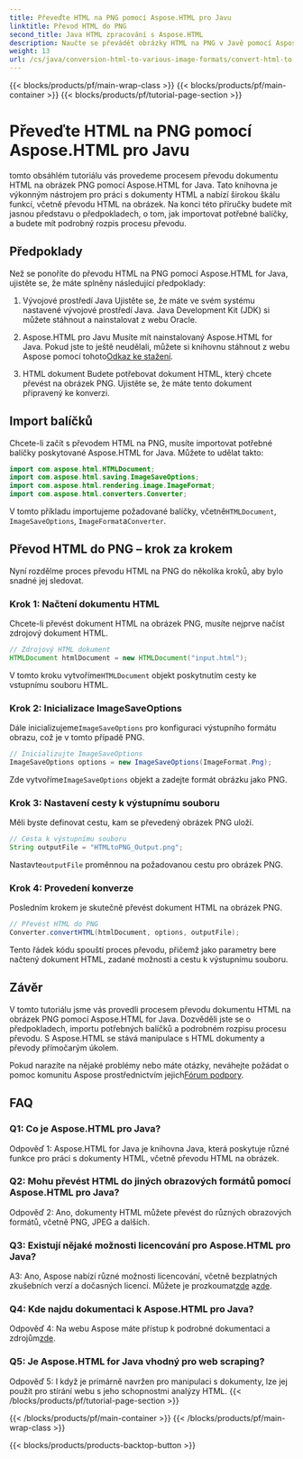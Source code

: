 ```yaml
---
title: Převeďte HTML na PNG pomocí Aspose.HTML pro Javu
linktitle: Převod HTML do PNG
second_title: Java HTML zpracování s Aspose.HTML
description: Naučte se převádět obrázky HTML na PNG v Javě pomocí Aspose.HTML. Komplexní průvodce s pokyny krok za krokem.
weight: 13
url: /cs/java/conversion-html-to-various-image-formats/convert-html-to-png/
---
```


{{< blocks/products/pf/main-wrap-class >}}
{{< blocks/products/pf/main-container >}}
{{< blocks/products/pf/tutorial-page-section >}}

# Převeďte HTML na PNG pomocí Aspose.HTML pro Javu

tomto obsáhlém tutoriálu vás provedeme procesem převodu dokumentu HTML na obrázek PNG pomocí Aspose.HTML for Java. Tato knihovna je výkonným nástrojem pro práci s dokumenty HTML a nabízí širokou škálu funkcí, včetně převodu HTML na obrázek. Na konci této příručky budete mít jasnou představu o předpokladech, o tom, jak importovat potřebné balíčky, a budete mít podrobný rozpis procesu převodu.

## Předpoklady

Než se ponoříte do převodu HTML na PNG pomocí Aspose.HTML for Java, ujistěte se, že máte splněny následující předpoklady:

1. Vývojové prostředí Java
Ujistěte se, že máte ve svém systému nastavené vývojové prostředí Java. Java Development Kit (JDK) si můžete stáhnout a nainstalovat z webu Oracle.

2. Aspose.HTML pro Javu
 Musíte mít nainstalovaný Aspose.HTML for Java. Pokud jste to ještě neudělali, můžete si knihovnu stáhnout z webu Aspose pomocí tohoto[Odkaz ke stažení](https://releases.aspose.com/html/java/).

3. HTML dokument
Budete potřebovat dokument HTML, který chcete převést na obrázek PNG. Ujistěte se, že máte tento dokument připravený ke konverzi.

## Import balíčků

Chcete-li začít s převodem HTML na PNG, musíte importovat potřebné balíčky poskytované Aspose.HTML for Java. Můžete to udělat takto:

```java
import com.aspose.html.HTMLDocument;
import com.aspose.html.saving.ImageSaveOptions;
import com.aspose.html.rendering.image.ImageFormat;
import com.aspose.html.converters.Converter;
```

 V tomto příkladu importujeme požadované balíčky, včetně`HTMLDocument`, `ImageSaveOptions`, `ImageFormat`a`Converter`.

## Převod HTML do PNG – krok za krokem

Nyní rozdělme proces převodu HTML na PNG do několika kroků, aby bylo snadné jej sledovat.

### Krok 1: Načtení dokumentu HTML

Chcete-li převést dokument HTML na obrázek PNG, musíte nejprve načíst zdrojový dokument HTML.

```java
// Zdrojový HTML dokument
HTMLDocument htmlDocument = new HTMLDocument("input.html");
```

 V tomto kroku vytvoříme`HTMLDocument` objekt poskytnutím cesty ke vstupnímu souboru HTML.

### Krok 2: Inicializace ImageSaveOptions

 Dále inicializujeme`ImageSaveOptions` pro konfiguraci výstupního formátu obrazu, což je v tomto případě PNG.

```java
// Inicializujte ImageSaveOptions
ImageSaveOptions options = new ImageSaveOptions(ImageFormat.Png);
```

 Zde vytvoříme`ImageSaveOptions` objekt a zadejte formát obrázku jako PNG.

### Krok 3: Nastavení cesty k výstupnímu souboru

Měli byste definovat cestu, kam se převedený obrázek PNG uloží.

```java
// Cesta k výstupnímu souboru
String outputFile = "HTMLtoPNG_Output.png";
```

 Nastavte`outputFile` proměnnou na požadovanou cestu pro obrázek PNG.

### Krok 4: Provedení konverze

Posledním krokem je skutečně převést dokument HTML na obrázek PNG.

```java
// Převést HTML do PNG
Converter.convertHTML(htmlDocument, options, outputFile);
```

Tento řádek kódu spouští proces převodu, přičemž jako parametry bere načtený dokument HTML, zadané možnosti a cestu k výstupnímu souboru.

## Závěr

V tomto tutoriálu jsme vás provedli procesem převodu dokumentu HTML na obrázek PNG pomocí Aspose.HTML for Java. Dozvěděli jste se o předpokladech, importu potřebných balíčků a podrobném rozpisu procesu převodu. S Aspose.HTML se stává manipulace s HTML dokumenty a převody přímočarým úkolem.

 Pokud narazíte na nějaké problémy nebo máte otázky, neváhejte požádat o pomoc komunitu Aspose prostřednictvím jejich[Fórum podpory](https://forum.aspose.com/).

## FAQ

### Q1: Co je Aspose.HTML pro Java?

Odpověď 1: Aspose.HTML for Java je knihovna Java, která poskytuje různé funkce pro práci s dokumenty HTML, včetně převodu HTML na obrázek.

### Q2: Mohu převést HTML do jiných obrazových formátů pomocí Aspose.HTML pro Java?

Odpověď 2: Ano, dokumenty HTML můžete převést do různých obrazových formátů, včetně PNG, JPEG a dalších.

### Q3: Existují nějaké možnosti licencování pro Aspose.HTML pro Java?

 A3: Ano, Aspose nabízí různé možnosti licencování, včetně bezplatných zkušebních verzí a dočasných licencí. Můžete je prozkoumat[zde](https://purchase.aspose.com/buy) a[zde](https://purchase.aspose.com/temporary-license/).

### Q4: Kde najdu dokumentaci k Aspose.HTML pro Java?

 Odpověď 4: Na webu Aspose máte přístup k podrobné dokumentaci a zdrojům[zde](https://reference.aspose.com/html/java/).

### Q5: Je Aspose.HTML for Java vhodný pro web scraping?

Odpověď 5: I když je primárně navržen pro manipulaci s dokumenty, lze jej použít pro stírání webu s jeho schopnostmi analýzy HTML.
{{< /blocks/products/pf/tutorial-page-section >}}

{{< /blocks/products/pf/main-container >}}
{{< /blocks/products/pf/main-wrap-class >}}

{{< blocks/products/products-backtop-button >}}

